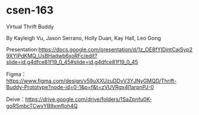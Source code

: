 # csen-163
Virtual Thrift Buddy 

By Kayleigh Vu, Jason Serrano, Holly Duan, Kay Hall, Leo Gong

Presentation:https://docs.google.com/presentation/d/1z_OE8fYIDintCajSyp29XYlPdKMQ_UsBHadwb6xoRFc/edit?slide=id.g4dfce81f19_0_45#slide=id.g4dfce81f19_0_45

Figma：https://www.figma.com/design/v59uXXUzuDDvV3YJNyGMQD/Thrift-Buddy-Prototype?node-id=0-1&p=f&t=zVUVRgx4l1arpnPJ-0

Deive：https://drive.google.com/drive/folders/1SaZpnfu0K-goRSmbcTCwvYB9xmfloh4Q
